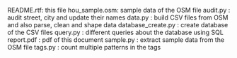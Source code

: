 README.rtf: this file
hou_sample.osm: sample data of the OSM file
audit.py : audit street, city and update their names
data.py : build CSV files from OSM and also parse, clean and shape data
database_create.py : create database of the CSV files
query.py : different queries about the database using SQL
report.pdf : pdf of this document
sample.py : extract sample data from the OSM file
tags.py : count multiple patterns in the tags
